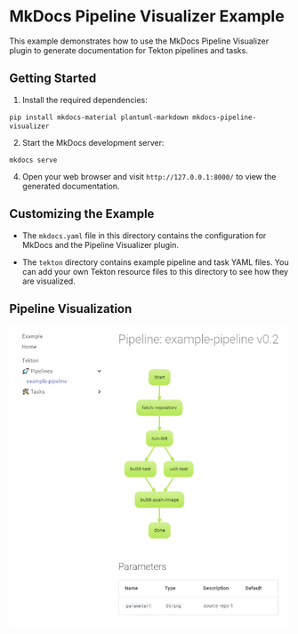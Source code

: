 # MkDocs Pipeline Visualizer Example

This example demonstrates how to use the MkDocs Pipeline Visualizer plugin to generate documentation for Tekton pipelines and tasks.

## Getting Started

1. Install the required dependencies:

```console
pip install mkdocs-material plantuml-markdown mkdocs-pipeline-visualizer
```

2. Start the MkDocs development server:

```console
mkdocs serve
```

4. Open your web browser and visit `http://127.0.0.1:8000/` to view the generated documentation.

## Customizing the Example

- The `mkdocs.yaml` file in this directory contains the configuration for MkDocs and the Pipeline Visualizer plugin.

- The `tekton` directory contains example pipeline and task YAML files. You can add your own Tekton resource files to this directory to see how they are visualized.

## Pipeline Visualization

![Pipeline Visualization](./tekton/pipeline-view.png)
